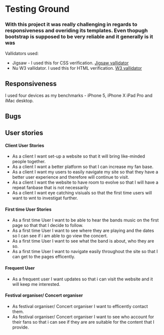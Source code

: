 #  Testing Ground

### With this project it was really challenging in regards to responsiveness and overiding its templates. Even thopugh bootstrap is supposed to be very reliable and it generally is it was

Vallidators used: 
- Jigsaw - I used this for CSS verification. [Jigsaw vallidator](https://jigsaw.w3.org/)
- Nu W3 vallidator. I used this for HTML verification. [W3 vallidator](http:s//validator.w3.org/)

## Responsiveness
I used four devices as my benchmarks - iPhone 5, iPhone X iPad Pro and iMac desktop.



## Bugs



## User stories

#### Client User Stories
- As a client I want set-up a website so that it will bring like-minded people together.
- As a client I want a better platform so that I can increase my fan base.
- As a client I want my users to easily navigate my site so that they have a better user experience and therefore will continue to visit.
- As a client I want the website to have room to evolve so that I will have a repeat fanbase that is not necessarily 
- As a client I want eye catching visiuals so that the first time users will want to wnt to investigat further. 

#### First time User Stories
- As a first time User I want to be able to hear the bands music on the first page so that that I decide to follow.
- As a first time User I want to see where they are playing and the dates so I can see if i am  able to go view the concert.
- As a first time User I want to see what the band is about, who they are so.
- As a first time User I want to navigate easily throughout the site so that I can get to the pages efficently. 

#### Frequent User
- As a frequent user I want updates so that i can visit the website and it will keep me interested.

#### Festival organiser/ Concert organiser
- As festival organiser/ Concert organiser I want to efficently contact them.
- As festival organiser/ Concert organiser I want to see who account for their fans  so that i can see if they are are suitable for the content that I provide.